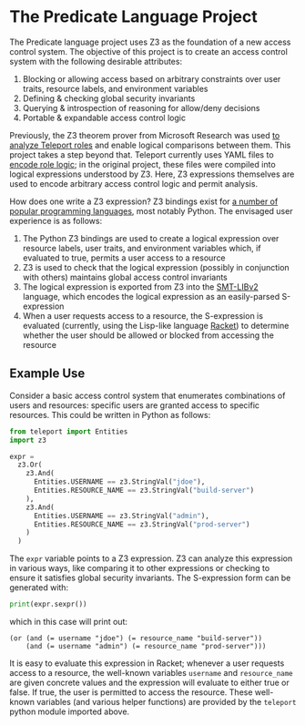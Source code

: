 # The Predicate Language Project

The Predicate language project uses Z3 as the foundation of a new access control system.
The objective of this project is to create an access control system with the following desirable attributes:
 1. Blocking or allowing access based on arbitrary constraints over user traits, resource labels, and environment variables
 2. Defining & checking global security invariants
 3. Querying & introspection of reasoning for allow/deny decisions
 4. Portable & expandable access control logic

Previously, the Z3 theorem prover from Microsoft Research was used [to analyze Teleport roles](https://goteleport.com/blog/z3-rbac/) and enable logical comparisons between them.
This project takes a step beyond that.
Teleport currently uses YAML files to [encode role logic](https://goteleport.com/docs/access-controls/reference/); in the original project, these files were compiled into logical expressions understood by Z3.
Here, Z3 expressions themselves are used to encode arbitrary access control logic and permit analysis.

How does one write a Z3 expression?
Z3 bindings exist for [a number of popular programming languages](https://github.com/Z3Prover/z3#z3-bindings), most notably Python.
The envisaged user experience is as follows:
 1. The Python Z3 bindings are used to create a logical expression over resource labels, user traits, and environment variables which, if evaluated to true, permits a user access to a resource
 2. Z3 is used to check that the logical expression (possibly in conjunction with others) maintains global access control invariants
 3. The logical expression is exported from Z3 into the [SMT-LIBv2](https://smtlib.github.io/jSMTLIB/SMTLIBTutorial.pdf) language, which encodes the logical expression as an easily-parsed S-expression
 4. When a user requests access to a resource, the S-expression is evaluated (currently, using the Lisp-like language [Racket](https://racket-lang.org/)) to determine whether the user should be allowed or blocked from accessing the resource

## Example Use

Consider a basic access control system that enumerates combinations of users and resources: specific users are granted access to specific resources.
This could be written in Python as follows:
```py
from teleport import Entities
import z3

expr =
  z3.Or(
    z3.And(
      Entities.USERNAME == z3.StringVal("jdoe"),
      Entities.RESOURCE_NAME == z3.StringVal("build-server")
    ),
    z3.And(
      Entities.USERNAME == z3.StringVal("admin"),
      Entities.RESOURCE_NAME == z3.StringVal("prod-server")
    )
  )
```
The `expr` variable points to a Z3 expression.
Z3 can analyze this expression in various ways, like comparing it to other expressions or checking to ensure it satisfies global security invariants.
The S-expression form can be generated with:
```py
print(expr.sexpr())
```
which in this case will print out:
```sexpr
(or (and (= username "jdoe") (= resource_name "build-server"))
    (and (= username "admin") (= resource_name "prod-server")))
```
It is easy to evaluate this expression in Racket; whenever a user requests access to a resource, the well-known variables `username` and `resource_name` are given concrete values and the expression will evaluate to either true or false.
If true, the user is permitted to access the resource.
These well-known variables (and various helper functions) are provided by the `teleport` python module imported above.

